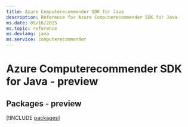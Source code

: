 ```yaml
---
title: Azure Computerecommender SDK for Java
description: Reference for Azure Computerecommender SDK for Java
ms.date: 09/16/2025
ms.topic: reference
ms.devlang: java
ms.service: computerecommender
---
```

# Azure Computerecommender SDK for Java - preview
## Packages - preview
[!INCLUDE [packages](computerecommender-index.md)]